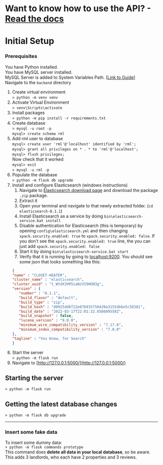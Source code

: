 # Want to know how to use the API? - [Read the docs](docs/graphql.md)


# Initial Setup
### Prerequisites
You have Python installed.  
You have MySQL server installed.  
MySQL Server is added to System Variables Path. [[Link to Guide](https://dev.mysql.com/doc/refman/8.0/en/mysql-installation-windows-path.html)]  
Navigate to the `backend` directory  
1. Create virtual environment  
`> python -m venv venv`  
2. Activate Virtual Environment  
`> venv\Scripts\activate`  
3. Install packages  
`> python -m pip install -r requirements.txt`  
4. Create database  
`> mysql -u root -p`  
`mysql> create schema rml`  
5. Add rml user to database  
`mysql> create user 'rml'@'localhost' identified by 'rml';`  
`mysql> grant all privileges on * . * to 'rml'@'localhost';`  
`mysql> flush privileges;`  
Now check that it worked  
`mysql> exit`  
`> mysql -u rml -p`  
7. Populate the database  
`> python -m flask db upgrade`  
8. Install and configure Elasticsearch (windows instructions)  
   1. Navigate to [Elasticsearch download page](https://www.elastic.co/guide/en/elasticsearch/reference/current/zip-windows.html) and download the package `.zip` package.
   2. Extract it
   3. Open your terminal and navigate to that newly extracted folder. (`cd elasticsearch-8.1.1`)
   4. Install Elasticsearch as a service by doing `bin\elasticsearch-service.bat install`
   5. Disable authentication for Elasticsearch (this is temporary) by opening `config\elasticsearch.yml` and then changing `xpack.security.enabled: true` to `xpack.security.enabled: false`. If you don't see the `xpack.security.enabled: true` line, the you can just add `xpack.security.enabled: false`
   6. Start it by doing `bin\elasticsearch-service.bat start`
   7. Verify that it is running by going to [localhost:9200](http://localhost:9200). You should see some json that looks something like this: 
   ```json
   {
   "name" : "CLOSET-HEATER",
   "cluster_name" : "elasticsearch",
   "cluster_uuid" : "t_WtdX3VR5iaNzVI9HUN3g",
   "version" : {
      "number" : "8.1.1",
      "build_flavor" : "default",
      "build_type" : "zip",
      "build_hash" : "d0925dd6f22e07b935750420a3155db6e5c58381",
      "build_date" : "2022-03-17T22:01:32.658689558Z",
      "build_snapshot" : false,
      "lucene_version" : "9.0.0",
      "minimum_wire_compatibility_version" : "7.17.0",
      "minimum_index_compatibility_version" : "7.0.0"
   },
   "tagline" : "You Know, for Search"
   }
   ```
9.  Start the server  
`> python -m flask run`  
9. Navigate to [http://127.0.0.1:5000/](http://127.0.0.1:5000/)  

## Starting the server
`> python -m flask run`  

## Getting the latest database changes
 `> python -m flask db upgrade`  

---  
### Insert some fake data
To insert some dummy data:  
`> python -m flask commands prototype`  
This command does **delete all data in your local database**, so be aware.  
This adds 3 landlords, who each have 2 properties and 3 reviews.  

